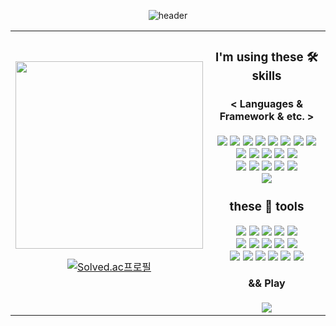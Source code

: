 <!--
**Sangmin-Jeon/Sangmin-Jeon** is a ✨ _special_ ✨ repository because its `README.md` (this file) appears on your GitHub profile.

Here are some ideas to get you started:

- 🔭 I’m currently working on ...
- 🌱 I’m currently learning ...
- 👯 I’m looking to collaborate on ...
- 🤔 I’m looking for help with ...
- 💬 Ask me about ...
- 📫 How to reach me: ...
- 😄 Pronouns: ...
- ⚡ Fun fact: ...
-->
<div align="center">

![header](https://capsule-render.vercel.app/api?type=slice&color=d7e6fa&section=header&height=200&text=Hi%20there🐶&fontAlign=70&rotate=13&fontAlignY=25&descAlign=70.&descAlignY=44&fontColor=black)   

<table border="0" cellspacing="0" cellpadding="0" style="border: none;">
<tr style="border: none;">
<td width="50%" align="center" style="border: none;">

<img src="https://github.com/Sangmin-Jeon/Sangmin-Jeon/assets/59474775/9fe316d3-16dd-4e10-83f9-6dc14431bbb1.PNG" width="300" height="300">

[![Solved.ac프로필](http://mazassumnida.wtf/api/v2/generate_badge?boj=j3k2kk)](https://solved.ac/j3k2kk)

</td>
<td width="50%" align="center" style="border: none;">

### I'm using these 🛠 skills  

#### < Languages & Framework & etc. >  
<p align="center">
    <img src="https://img.shields.io/badge/-Ros2-22314E?logo=ROS&logoColor=white"/> 
    <img src="https://img.shields.io/badge/-Python-3776AB?logo=Python&logoColor=white"/> 
    <img src="https://img.shields.io/badge/-Pytorch-EE4C2C?logo=Pytorch&logoColor=white"/> 
    <img src="https://img.shields.io/badge/-C++-00599C?logo=cplusplus&logoColor=white"/>  
    <img src="https://img.shields.io/badge/--A8B9CC?logo=C&logoColor=white"/>  
    <img src="https://img.shields.io/badge/-OpenCV-5C3EE8?logo=OpenCV&logoColor=white"/>  
    <img src="https://img.shields.io/badge/-Qt-41CD52?logo=Qt&logoColor=black"/>  
    <img src="https://img.shields.io/badge/-Flask-000000?logo=Flask&logoColor=white"/>  
    <br> 
    <img src="https://img.shields.io/badge/-Swift-white?logo=Swift&logoColor=orange"/> 
    <img src="https://img.shields.io/badge/-SwiftUI-black?logo=Swift&logoColor=blue"/>
    <img src="https://img.shields.io/badge/-Combine-black?logo=Swift&logoColor=blue"/>  
    <img src="https://img.shields.io/badge/-UIkit-orange?logo=Swift&logoColor=white"/>  
    <img src="https://img.shields.io/badge/-RxSwift-B7178C?logo=reactivex&logoColor=white"/>  
    <br>
    <img src="https://img.shields.io/badge/-MySQL-4479A1?logo=MySQL&logoColor=white"/>
    <img src="https://img.shields.io/badge/-FireBase-FFCA28?logo=FireBase&logoColor=white"/>  
    <img src="https://img.shields.io/badge/-JavaScript-F7DF1E?logo=javascript&logoColor=black"/>  
    <img src="https://img.shields.io/badge/-HTML-E34F26?logo=html5&logoColor=white"/>  
    <img src="https://img.shields.io/badge/-CSS-1572B6?logo=css3&logoColor=white"/>  
    <br>  
    <img src="https://img.shields.io/badge/-Verilog-9999FF?"/>
</p>

### these 🧰 tools
<img src="https://img.shields.io/badge/-Git-F05032?logo=Git&logoColor=white"/>
<img src="https://img.shields.io/badge/-Github-181717?logo=Github&logoColor=white"/>
<img src="https://img.shields.io/badge/-Xcode-147EFB?logo=Xcode&logoColor=white"/>
<img src="https://img.shields.io/badge/-VSCode-007ACC?logo=visualstudiocode&logoColor=white"/>
<img src="https://img.shields.io/badge/-Vim-019733?logo=Vim&logoColor=white"/>
<br>
<img src="https://img.shields.io/badge/-Bash-4EAA25?logo=GNU Bash&logoColor=black"/>
<img src="https://img.shields.io/badge/-Zsh-F15A24?logo=Zsh&logoColor=white"/>
<img src="https://img.shields.io/badge/-iOS-%23000000?logo=Apple&logoColor=white"/>
<img src="https://img.shields.io/badge/-MacOS-white?logo=Apple&logoColor=black"/>
<img src="https://img.shields.io/badge/-Ubuntu-E95420?logo=Ubuntu&logoColor=white"/>
<br>
<img src="https://img.shields.io/badge/-Jetson-76B900?logo=Nvidia&logoColor=white"/>
<img src="https://img.shields.io/badge/-Raspbian-A22846?logo=RaspberryPi&logoColor=white"/>
<img src="https://img.shields.io/badge/-Arduino-00878F?logo=Arduino&logoColor=white"/>
<img src="https://img.shields.io/badge/-Jira-0052CC?logo=Jira&logoColor=white"/>
<img src="https://img.shields.io/badge/-Slack-4A154B?logo=Slack&logoColor=white"/>
<img src="https://img.shields.io/badge/-Notion-white?logo=Notion&logoColor=black"/>

#### && Play 
<img src="https://img.shields.io/badge/-Nintendo Switch-E60012?logo=nintendoswitch&logoColor=white"/>

</td>
</tr>
</table>

</div>
